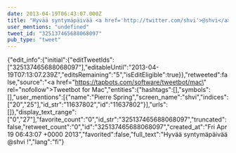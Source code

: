 ```yaml
---
date: 2013-04-19T06:43:07.000Z
title: "Hyvää syntymäpäivää <a href='http://twitter.com/shvi'>@shvi</a> !″"
user_mentions: "undefined"
tweet_id: "325137465688068097"
pub_type: "tweet"
---
```

{"edit_info":{"initial":{"editTweetIds":["325137465688068097"],"editableUntil":"2013-04-19T07:13:07.239Z","editsRemaining":"5","isEditEligible":true}},"retweeted":false,"source":"<a href=\"https://tapbots.com/software/tweetbot/mac\" rel=\"nofollow\">Tweetbot for Mac</a>","entities":{"hashtags":[],"symbols":[],"user_mentions":[{"name":"Pierre Spring","screen_name":"shvi","indices":["20","25"],"id_str":"11637802","id":"11637802"}],"urls":[]},"display_text_range":["0","27"],"favorite_count":"0","id_str":"325137465688068097","truncated":false,"retweet_count":"0","id":"325137465688068097","created_at":"Fri Apr 19 06:43:07 +0000 2013","favorited":false,"full_text":"Hyvää syntymäpäivää @shvi !","lang":"fi"}
